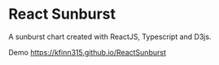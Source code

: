 # React Sunburst

A sunburst chart created with ReactJS, Typescript and D3js. 

Demo https://kfinn315.github.io/ReactSunburst
